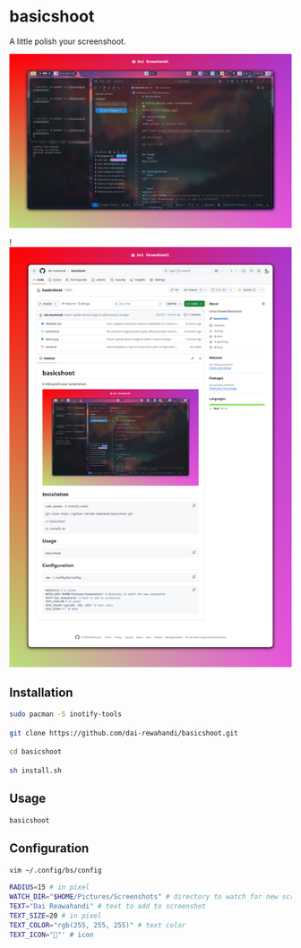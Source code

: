 # basicshoot

A little polish your screenshoot.

![basicshoot](demo.png)

!![basicshoot](demo2.png)

## Installation
```bash
sudo pacman -S inotify-tools

git clone https://github.com/dai-rewahandi/basicshoot.git

cd basicshoot

sh install.sh
```

## Usage
```bash 
basicshoot
```

## Configuration
```bash
vim ~/.config/bs/config
```

```bash
RADIUS=15 # in pixel
WATCH_DIR="$HOME/Pictures/Screenshots" # directory to watch for new screenshot
TEXT="Dai Reawahandi" # text to add to screenshot
TEXT_SIZE=20 # in pixel
TEXT_COLOR="rgb(255, 255, 255)" # text color
TEXT_ICON="󰄀"' # icon
```